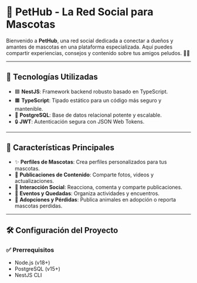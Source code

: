 # 🐾 **PetHub - La Red Social para Mascotas**

Bienvenido a **PetHub**, una red social dedicada a conectar a dueños y amantes de mascotas en una plataforma especializada. Aquí puedes compartir experiencias, consejos y contenido sobre tus amigos peludos. 🐶🐱

---

## 🚀 **Tecnologías Utilizadas**
- 🟦 **NestJS**: Framework backend robusto basado en TypeScript.
- 🟧 **TypeScript**: Tipado estático para un código más seguro y mantenible.
- 🐘 **PostgreSQL**: Base de datos relacional potente y escalable.
- 🔒 **JWT**: Autenticación segura con JSON Web Tokens.


---

## 🐶 **Características Principales**
- ✨ **Perfiles de Mascotas**: Crea perfiles personalizados para tus mascotas.
- 📸 **Publicaciones de Contenido**: Comparte fotos, videos y actualizaciones.
- 💬 **Interacción Social**: Reacciona, comenta y comparte publicaciones.
- 📅 **Eventos y Quedadas**: Organiza actividades y encuentros.
- 🐾 **Adopciones y Pérdidas**: Publica animales en adopción o reporta mascotas perdidas.

---

## 🛠️ **Configuración del Proyecto**

### ✅ **Prerrequisitos**
- Node.js (v18+)
- PostgreSQL (v15+)
- NestJS CLI



